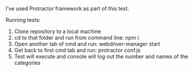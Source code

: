 I've used Protractor framework as part of this test.

Running tests:
1. Clone repository to a local machine
2. cd to that folder and run from command line: npm i
3. Open another tab of cmd and run: webdriver-manager start
4. Get back to first cmd tab and run: protractor conf.js
5. Test will execute and console will log out the number and names of the categories
